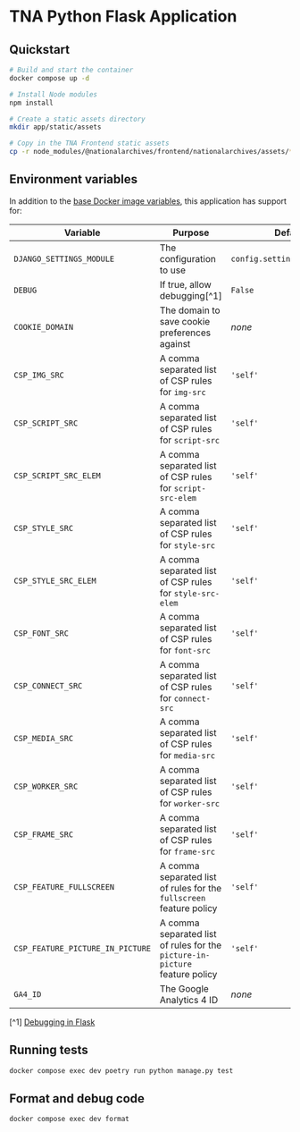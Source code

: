 # TNA Python Flask Application

## Quickstart

```sh
# Build and start the container
docker compose up -d

# Install Node modules
npm install

# Create a static assets directory
mkdir app/static/assets

# Copy in the TNA Frontend static assets
cp -r node_modules/@nationalarchives/frontend/nationalarchives/assets/* app/static/assets
```

## Environment variables

In addition to the [base Docker image variables](https://github.com/nationalarchives/docker/blob/main/docker/tna-python/README.md#environment-variables), this application has support for:

| Variable                         | Purpose                                                                     | Default                      |
| -------------------------------- | --------------------------------------------------------------------------- | ---------------------------- |
| `DJANGO_SETTINGS_MODULE`         | The configuration to use                                                    | `config.settings.production` |
| `DEBUG`                          | If true, allow debugging[^1]                                                | `False`                      |
| `COOKIE_DOMAIN`                  | The domain to save cookie preferences against                               | _none_                       |
| `CSP_IMG_SRC`                    | A comma separated list of CSP rules for `img-src`                           | `'self'`                     |
| `CSP_SCRIPT_SRC`                 | A comma separated list of CSP rules for `script-src`                        | `'self'`                     |
| `CSP_SCRIPT_SRC_ELEM`            | A comma separated list of CSP rules for `script-src-elem`                   | `'self'`                     |
| `CSP_STYLE_SRC`                  | A comma separated list of CSP rules for `style-src`                         | `'self'`                     |
| `CSP_STYLE_SRC_ELEM`             | A comma separated list of CSP rules for `style-src-elem`                    | `'self'`                     |
| `CSP_FONT_SRC`                   | A comma separated list of CSP rules for `font-src`                          | `'self'`                     |
| `CSP_CONNECT_SRC`                | A comma separated list of CSP rules for `connect-src`                       | `'self'`                     |
| `CSP_MEDIA_SRC`                  | A comma separated list of CSP rules for `media-src`                         | `'self'`                     |
| `CSP_WORKER_SRC`                 | A comma separated list of CSP rules for `worker-src`                        | `'self'`                     |
| `CSP_FRAME_SRC`                  | A comma separated list of CSP rules for `frame-src`                         | `'self'`                     |
| `CSP_FEATURE_FULLSCREEN`         | A comma separated list of rules for the `fullscreen` feature policy         | `'self'`                     |
| `CSP_FEATURE_PICTURE_IN_PICTURE` | A comma separated list of rules for the `picture-in-picture` feature policy | `'self'`                     |
| `GA4_ID`                         | The Google Analytics 4 ID                                                   | _none_                       |

[^1] [Debugging in Flask](https://flask.palletsprojects.com/en/2.3.x/debugging/)

## Running tests

```sh
docker compose exec dev poetry run python manage.py test
```

## Format and debug code

```sh
docker compose exec dev format
```

